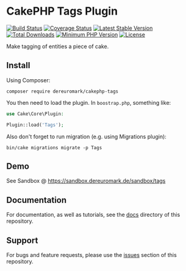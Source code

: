 # CakePHP Tags Plugin

[![Build Status](https://img.shields.io/travis/dereuromark/cakephp-tags/master.svg?style=flat-square)](https://travis-ci.org/dereuromark/cakephp-tags)
[![Coverage Status](https://img.shields.io/codecov/c/github/dereuromark/cakephp-tags/master.svg)](https://codecov.io/github/dereuromark/cakephp-tags?branch=master)
[![Latest Stable Version](https://poser.pugx.org/dereuromark/cakephp-tags/v/stable.svg)](https://packagist.org/packages/dereuromark/cakephp-tags)
[![Total Downloads](https://img.shields.io/packagist/dt/dereuromark/cakephp-tags.svg?style=flat-square)](https://packagist.org/packages/dereuromark/cakephp-tags)
[![Minimum PHP Version](http://img.shields.io/badge/php-%3E%3D%205.6-8892BF.svg)](https://php.net/)
[![License](https://poser.pugx.org/dereuromark/cakephp-tags/license)](https://packagist.org/packages/dereuromark/cakephp-tags)

Make tagging of entities a piece of cake.

## Install

Using Composer:

```
composer require dereuromark/cakephp-tags
```

You then need to load the plugin. In `boostrap.php`, something like:

```php
use Cake\Core\Plugin:

Plugin::load('Tags');
```

Also don't forget to run migration (e.g. using Migrations plugin):
```
bin/cake migrations migrate -p Tags
```

## Demo
See Sandbox @ https://sandbox.dereuromark.de/sandbox/tags

## Documentation

For documentation, as well as tutorials, see the [docs](docs/) directory of this repository.

## Support

For bugs and feature requests, please use the [issues](https://github.com/dereuromark/cakephp-tags/issues) section of this repository.
